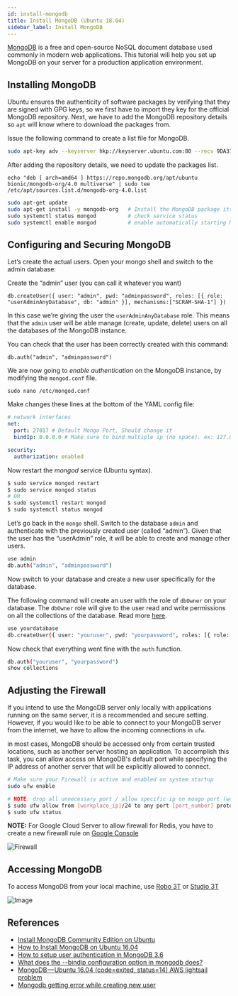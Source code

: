 ```yaml
---
id: install-mongodb
title: Install MongoDB (Ubuntu 18.04)
sidebar_label: Install MongoDB
---
```


[MongoDB](https://www.mongodb.com/) is a free and open-source NoSQL document database used commonly in modern web applications. This tutorial will help you set up MongoDB on your server for a production application environment.

## Installing MongoDB

Ubuntu ensures the authenticity of software packages by verifying that they are signed with GPG keys, so we first have to import they key for the official MongoDB repository. Next, we have to add the MongoDB repository details so `apt` will know where to download the packages from.

Issue the following command to create a list file for MongoDB.

```bash
sudo apt-key adv --keyserver hkp://keyserver.ubuntu.com:80 --recv 9DA31620334BD75D9DCB49F368818C72E52529D4
```

After adding the repository details, we need to update the packages list.

```shell
echo "deb [ arch=amd64 ] https://repo.mongodb.org/apt/ubuntu bionic/mongodb-org/4.0 multiverse" | sudo tee /etc/apt/sources.list.d/mongodb-org-4.0.list
```

```bash
sudo apt-get update
sudo apt-get install -y mongodb-org   # Install the MongoDB package itself.
sudo systemctl status mongod          # check service status
sudo systemctl enable mongod          # enable automatically starting MongoDB when the system starts
```

## Configuring and Securing MongoDB

Let’s create the actual users. Open your mongo shell and switch to the admin database:

Create the “admin” user (you can call it whatever you want)

```shell
db.createUser({ user: "admin", pwd: "adminpassword", roles: [{ role: "userAdminAnyDatabase", db: "admin" }], mechanisms:["SCRAM-SHA-1"] })
```

In this case we’re giving the user the `userAdminAnyDatabase` role. This means that the `admin` user will be able manage (create, update, delete) users on all the databases of the MongoDB instance.

You can check that the user has been correctly created with this command:

```shell
db.auth("admin", "adminpassword")
```

We are now going to _enable authentication_ on the MongoDB instance, by modifying the `mongod.conf` file.

```shell
sudo nano /etc/mongod.conf
```

Make changes these lines at the bottom of the YAML config file:

```yaml
# network interfaces
net:
  port: 27017 # Default Mongo Port, Should change it
  bindIp: 0.0.0.0 # Make sure to bind multiple ip (no space). ex: 127.0.0.1,172.21.200.200

security:
  authorization: enabled
```

Now restart the _mongod_ service (Ubuntu syntax).

```bash
$ sudo service mongod restart
$ sudo service mongod status
# OR
$ sudo systemctl restart mongod
$ sudo systemctl status mongod
```

Let’s go back in the `mongo` shell. Switch to the database `admin` and authenticate with the previously created user (called “admin”). Given that the user has the “userAdmin” role, it will be able to create and manage other users.

```bash
use admin
db.auth("admin", "adminpassword")
```

Now switch to your database and create a new user specifically for the database.

The following command will create an user with the role of `dbOwner` on your database. The `dbOwner` role will give to the user read and write permissions on all the collections of the database. Read more [here](https://docs.mongodb.com/manual/reference/built-in-roles/#dbOwner).

```bash
use yourdatabase
db.createUser({ user: "youruser", pwd: "yourpassword", roles: [{ role: "dbOwner", db: "yourdatabase" }], mechanisms:["SCRAM-SHA-1"] })
```

Now check that everything went fine with the `auth` function.

```bash
db.auth("youruser", "yourpassword")
show collections
```

## Adjusting the Firewall

If you intend to use the MongoDB server only locally with applications running on the same server, it is a recommended and secure setting. However, if you would like to be able to connect to your MongoDB server from the internet, we have to allow the incoming connections in `ufw`.

in most cases, MongoDB should be accessed only from certain trusted locations, such as another server hosting an application. To accomplish this task, you can allow access on MongoDB's default port while specifying the IP address of another server that will be explicitly allowed to connect.

```bash
# Make sure your Firewall is active and enabled on system startup
sudo ufw enable

# NOTE: drop all unnecessary port / allow specific ip on mongo port (workplace, home)
$ sudo ufw allow from [workplace_ip]/24 to any port [port_number] proto tcp
$ sudo ufw status
```

**NOTE:** For Google Cloud Server to allow firewall for Redis, you have to create a new firewall rule on [Google Console](https://console.cloud.google.com/networking/firewalls)

![Firewall](/img/docs/gcloud-redis-firewall.png)

## Accessing MongoDB

To access MongoDB from your local machine, use [Robo 3T](https://robomongo.org/) or [Studio 3T](https://robomongo.org/)

![Image](https://robomongo.org/static/screens-transparent-6e2a44fd.png)

## References

- [Install MongoDB Community Edition on Ubuntu](https://docs.mongodb.com/manual/tutorial/install-mongodb-on-ubuntu/)
- [How to Install MongoDB on Ubuntu 16.04](https://www.digitalocean.com/community/tutorials/how-to-install-mongodb-on-ubuntu-16-04)
- [How to setup user authentication in MongoDB 3.6](https://medium.com/@matteocontrini/how-to-setup-auth-in-mongodb-3-0-properly-86b60aeef7e8)
- [What does the --bindip configuration option in mongodb does?](https://stackoverflow.com/questions/37371081/what-does-the-bindip-configuration-option-in-mongodb-does)
- [MongoDB — Ubuntu 16.04 (code=exited, status=14) AWS lightsail problem](https://medium.com/@gabrielpires/mongodb-ubuntu-16-04-code-exited-status-14-aws-lightsail-problem-417ffc78cb11)
- [Mongodb getting error while creating new user](https://stackoverflow.com/questions/51149455/mongodb-getting-error-while-creating-new-user)
